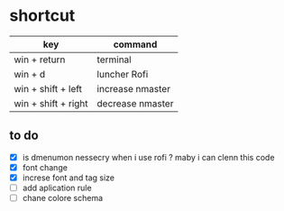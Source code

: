 # shortcut

key | command
------------ | -------------
win + return | terminal
win + d | luncher Rofi
win + shift + left | increase nmaster
win + shift + right | decrease nmaster

## to do

- [x] is dmenumon nessecry when i use rofi ? maby i can clenn this code
- [x] font change
- [x] increse font and tag size
- [ ] add aplication rule
- [ ] chane colore schema
